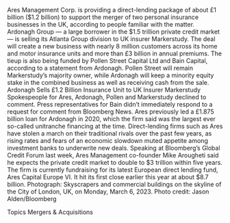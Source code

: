 Ares Management Corp. is providing a direct-lending package of about £1 billion ($1.2 billion) to support the merger of two personal insurance businesses in the UK, according to people familiar with the matter.
Ardonagh Group — a large borrower in the $1.5 trillion private credit market — is selling its Atlanta Group division to UK insurer Markerstudy. The deal will create a new business with nearly 8 million customers across its home and motor insurance units and more than £3 billion in annual premiums.
The tieup is also being funded by Pollen Street Capital Ltd and Bain Capital, according to a statement from Ardonagh. Pollen Street will remain Markerstudy’s majority owner, while Ardonagh will keep a minority equity stake in the combined business as well as receiving cash from the sale.
Ardonagh Sells £1.2 Billion Insurance Unit to UK Insurer Markerstudy
Spokespeople for Ares, Ardonagh, Pollen and Markerstudy declined to comment. Press representatives for Bain didn’t immediately respond to a request for comment from Bloomberg News.
Ares previously led a £1.875 billion loan for Ardonagh in 2020, which the firm said was the largest ever so-called unitranche financing at the time.
Direct-lending firms such as Ares have stolen a march on their traditional rivals over the past few years, as rising rates and fears of an economic slowdown muted appetite among investment banks to underwrite new deals.
Speaking at Bloomberg’s Global Credit Forum last week, Ares Management co-founder Mike Arougheti said he expects the private credit market to double to $3 trillion within five years. The firm is currently fundraising for its latest European direct lending fund, Ares Capital Europe VI. It hit its first close earlier this year at about $8.7 billion.
Photograph: Skyscrapers and commercial buildings on the skyline of the City of London, UK, on Monday, March 6, 2023. Photo credit: Jason Alden/Bloomberg

Topics
Mergers & Acquisitions
